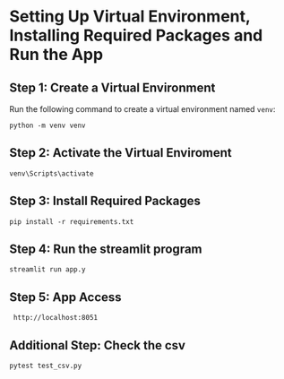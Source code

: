 # Setting Up Virtual Environment, Installing Required Packages and Run the App
## Step 1: Create a Virtual Environment

Run the following command to create a virtual environment named `venv`:

```
python -m venv venv
```

## Step 2: Activate the Virtual Enviroment
```
venv\Scripts\activate
```

## Step 3: Install Required Packages
```
pip install -r requirements.txt
```

## Step 4: Run the streamlit program
```
streamlit run app.y
```

## Step 5: App Access
```
 http://localhost:8051
```

## Additional Step: Check the csv
```
pytest test_csv.py 
```